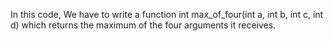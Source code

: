 In this code, We have to write a function int max_of_four(int a, int b, int c, int d) which returns the maximum of the four arguments it receives.
